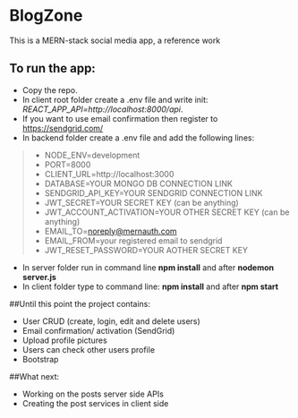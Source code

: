 # BlogZone
This is a MERN-stack social media app, a reference work

## To run the app:
- Copy the repo.
- In client root folder create a .env file and write init: *REACT_APP_API=http://localhost:8000/api*.
- If you want to use email confirmation then register to https://sendgrid.com/
- In backend folder create a .env file and add the following lines:
> - NODE_ENV=development
>- PORT=8000
>- CLIENT_URL=http://localhost:3000
>- DATABASE=YOUR MONGO DB CONNECTION LINK
>- SENDGRID_API_KEY=YOUR SENDGRID CONNECTION LINK
>- JWT_SECRET=YOUR SECRET KEY (can be anything)
>- JWT_ACCOUNT_ACTIVATION=YOUR OTHER SECRET KEY (can be anything)
>- EMAIL_TO=noreply@mernauth.com 
>- EMAIL_FROM=your registered email to sendgrid
>- JWT_RESET_PASSWORD=YOUR AOTHER SECRET KEY
- In server folder run in command line **npm install** and after **nodemon server.js**
- In client folder type to command line: **npm install** and after **npm start**

##Until this point the project contains:
- User CRUD (create, login, edit and delete users)
- Email confirmation/ activation (SendGrid)
- Upload profile pictures
- Users can check other users profile
- Bootstrap

##What next:
- Working on the posts server side APIs
- Creating the post services in client side






